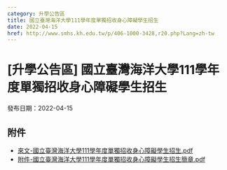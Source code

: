 ```yaml
---
category: 升學公告區
title: 國立臺灣海洋大學111學年度單獨招收身心障礙學生招生
date: 2022-04-15
href: http://www.smhs.kh.edu.tw/p/406-1000-3428,r20.php?Lang=zh-tw
---
```


# [升學公告區] 國立臺灣海洋大學111學年度單獨招收身心障礙學生招生

發布日期：2022-04-15



## 附件

- [來文-國立臺灣海洋大學111學年度單獨招收身心障礙學生招生.pdf](https://www.smhs.kh.edu.tw/var/file/0/1000/attach/33/pta_3180_6576071_84039.pdf)
- [附件-國立臺灣海洋大學111學年度單獨招收身心障礙學生招生簡章.pdf](https://www.smhs.kh.edu.tw/var/file/0/1000/attach/33/pta_3181_6064308_84040.pdf)
